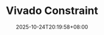 ---
title: "Vivado Constraint"
description: 
date: 2025-10-24T20:19:58+08:00
image: 
math: 
license: 
hidden: false
comments: true
draft: true
---